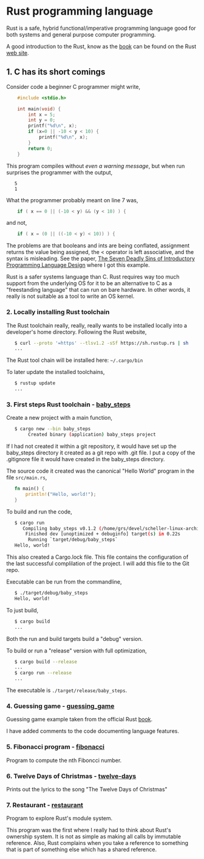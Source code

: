 # Rust programming language

Rust is a safe, hybrid functional/imperative programming language
good for both systems and general purpose computer programming.

A good introduction to the Rust, know as the
[book](https://doc.rust-lang.org/book)
can be found on the Rust
[web site](https://www.rust-lang.org).

## 1. C has its short comings

Consider code a beginner C programmer might write,

```c
    #include <stdio.h>

    int main(void) {
        int x = 5;
        int y = 0;
        printf("%d\n", x);
        if (x=0 || -10 < y < 10) {
            printf("%d\n", x);
        }
        return 0;
    }
```

This program compiles without *even a warning message*, but when run
surprises the programmer with the output,

```text
   5
   1
```

What the programmer probably meant on line 7 was,

```c
    if ( x == 0 || (-10 < y) && (y < 10) ) {
```

and not,

```c
    if ( x = (0 || ((-10 < y) < 10)) ) {
```

The problems are that booleans and ints are being conflated, assignment
returns the value being assigned, the < operator is left associative, and
the syntax is misleading.  See the paper,
[The Seven Deadly Sins of Introductory Programming Language Design](http://users.monash.edu/~damian/papers/PDF/SevenDeadlySins.pdf)
where I got this example.

Rust is a safer systems language than C.  Rust requires way too
much support from the underlying OS for it to be an alternative
to C as a "freestanding language" that can run on bare hardware.
In other words, it really is not suitable as a tool to write an
OS kernel.

### 2. Locally installing Rust toolchain

The Rust toolchain really, really, really wants to be installed
locally into a developer's home directory.  Following the Rust website,

```bash
   $ curl --proto '=https' --tlsv1.2 -sSf https://sh.rustup.rs | sh
   ...
```

The Rust tool chain will be installed here: `~/.cargo/bin`

To later update the installed toolchains,

```bash
   $ rustup update
   ...
```

### 3. First steps Rust toolchain - [baby\_steps](baby_steps/)

Create a new project with a main function,

```bash
   $ cargo new --bin baby_steps
        Created binary (application) baby_steps project
```

If I had not created it within a git repository, it would have set up the
baby\_steps directory it created as a git repo with .git file.  I put a copy
of the .gitignore file it would have created in the baby\_steps directory.

The source code it created was the canonical "Hello World" program in the
file `src/main.rs`,

```rust
   fn main() {
       println!("Hello, world!");
   }
```

To build and run the code,

```bash
   $ cargo run
      Compiling baby_steps v0.1.2 (/home/grs/devel/scheller-linux-archive/grok/Rust/learnRust/baby_steps)
       Finished dev [unoptimized + debuginfo] target(s) in 0.22s
        Running `target/debug/baby_steps`
   Hello, world!
```

This also created a Cargo.lock file.  This file contains the configuration
of the last successful complilation of the project.  I will add this file
to the Git repo.

Executable can be run from the commandline,

```bash
   $ ./target/debug/baby_steps
   Hello, world!
```

To just build,

```bash
   $ cargo build
   ...
```

Both the run and build targets build a "debug" version.

To build or run a "release" version with full optimization,

```bash
   $ cargo build --release
   ...
   $ cargo run --release
   ...
```

The executable is `./target/release/baby_steps`.

### 4. Guessing game - [guessing\_game](guessing_game/)

Guessing game example taken from the official Rust
[book](https://doc.rust-lang.org/book/ch02-00-guessing-game-tutorial.html).

I have added comments to the code documenting language features.

### 5. Fibonacci program - [fibonacci](fibonacci/)

Program to compute the nth Fiboncci number.

### 6. Twelve Days of Christmas - [twelve-days](fibonacci/)

Prints out the lyrics to the song "The Twelve Days of Christmas"

### 7. Restaurant - [restaurant](restaurant/)

Program to explore Rust's module system.

This program was the first where I really had to think about
Rust's ownership system.  It is not as simple as making all
calls by immutable reference.  Also, Rust complains when you
take a reference to something that is part of something else
which has a shared reference.
